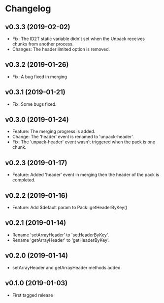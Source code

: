 # Changelog

## v0.3.3 (2019-02-02)

* Fix: The ID2T static variable didn't set when the Unpack receives chunks from another process.
* Changes: The header limited option is removed.

## v0.3.2 (2019-01-26)

* Fix: A bug fixed in merging

## v0.3.1 (2019-01-21)

* Fix: Some bugs fixed.

## v0.3.0 (2019-01-24)

* Feature: The merging progress is added.
* Change: The 'header' event is renamed to 'unpack-header'.
* Fix: The 'unpack-header' event wasn't triggered when the pack is one chunk.

## v0.2.3 (2019-01-17)

* Feature: Added 'header' event in merging then the header of the pack is completed.

## v0.2.2 (2019-01-16)

* Feature: Add $default param to Pack::getHeaderByKey()

## v0.2.1 (2019-01-14)

* Rename 'setArrayHeader' to 'setHeaderByKey'.
* Rename 'getArrayHeader' to 'getHeaderByKey'.

## v0.2.0 (2019-01-14)

* setArrayHeader and getArrayHeader methods added.

## v0.1.0 (2019-01-03)

* First tagged release